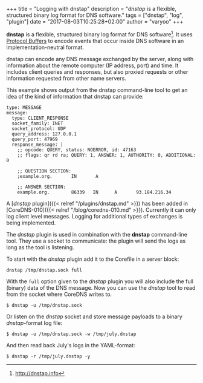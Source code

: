 +++
title = "Logging with dnstap"
description = "*dnstap* is a flexible, structured binary log format for DNS software."
tags = ["dnstap", "log", "plugin"]
date = "2017-08-03T10:25:28+02:00"
author = "varyoo"
+++

[^dnstap]: http://dnstap.info

**dnstap** is a flexible, structured binary log format for DNS software[^dnstap].
It uses [Protocol Buffers](https://developers.google.com/protocol-buffers/) to encode events that
occur inside DNS software in an implementation-neutral format.

dnstap can encode any DNS message exchanged by the server, along with information about the remote
computer (IP address, port) and time. It includes client queries and responses, but also proxied
requests or other information requested from other name servers.

This example shows output from the dnstap command-line tool to get an idea of the kind of
information that dnstap can provide:

~~~ text
type: MESSAGE
message:
  type: CLIENT_RESPONSE
  socket_family: INET
  socket_protocol: UDP
  query_address: 127.0.0.1
  query_port: 47969
  response_message: |
    ;; opcode: QUERY, status: NOERROR, id: 47163
    ;; flags: qr rd ra; QUERY: 1, ANSWER: 1, AUTHORITY: 0, ADDITIONAL: 0

    ;; QUESTION SECTION:
    ;example.org.       IN       A

    ;; ANSWER SECTION:
    example.org.        86339   IN      A       93.184.216.34
~~~

A [*dnstap* plugin]({{< relref "/plugins/dnstap.md" >}}) has been added in [CoreDNS-010]({{< relref "/blog/coredns-010.md" >}}).
Currently it can only log client level messages. Logging for additional types of exchanges is being implemented.

The *dnstap* plugin is used in combination with the **dnstap** command-line tool.
They use a socket to communicate: the plugin will send the logs as long as the tool is listening.

To start with the *dnstap* plugin add it to the Corefile in a server block:

~~~ text
dnstap /tmp/dnstap.sock full
~~~

With the `full` option given to the *dnstap* plugin you will also include the full (binary) data
of the DNS message.
Now you can use the *dnstap* tool to read from the socket where CoreDNS writes to.

~~~ text
$ dnstap -u /tmp/dnstap.sock
~~~

Or listen on the *dnstap* socket and store message payloads to a binary *dnstap*-format log file:

~~~ text
$ dnstap -u /tmp/dnstap.sock -w /tmp/july.dnstap
~~~

And then read back July's logs in the YAML-format:

~~~ text
$ dnstap -r /tmp/july.dnstap -y
~~~

